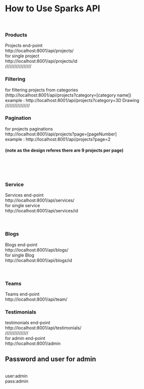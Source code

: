 <h1>How to Use Sparks API</h1> <br/>
<h3>Products</h3>
Projects end-point<br/>
http://localhost:8001/api/projects/<br/>
for single project<br/>
http://localhost:8001/api/projects/id<br/>
/////////////////<br/>
<h3>Filtering</h3>
for filtering projects from categories<br/>
(http://localhost:8001/api/projects?category=[category name])<br/>
example : http://localhost:8001/api/projects?category=3D Drawing<br/>
////////////////<br/>
<h3>Pagination</h3>
for projects paginations<br/>
http://localhost:8001/api/projects?page=[pageNumber]<br/>
example : http://localhost:8001/api/projects?page=2 <br/>

<h4>(note as the design referes there are 9 projects per page)</h4><br/>
<br/><br/>
<h3>Service</h3>
Services end-point<br/>
http://localhost:8001/api/services/<br/>
for single service<br/>
http://localhost:8001/api/services/id<br/>
<br/><br/>
<h3>Blogs</h3>
Blogs end-point<br/>
http://localhost:8001/api/blogs/<br/>
for single Blog<br/>
http://localhost:8001/api/blogs/id<br/>
<br/><br/>
<h3>Teams</h3>
Teams end-point<br/>
http://localhost:8001/api/team/<br/>
<h3>Testimonials</h3>
testimonials end-point<br/>
http://localhost:8001/api/testimonials/<br/>
///////////////<br/>
for admin end-point<br/>
http://localhost:8001/admin<br/>
<h2>Password and user for admin</h2><br/>
user:admin <br/>
pass:admin <br/>






